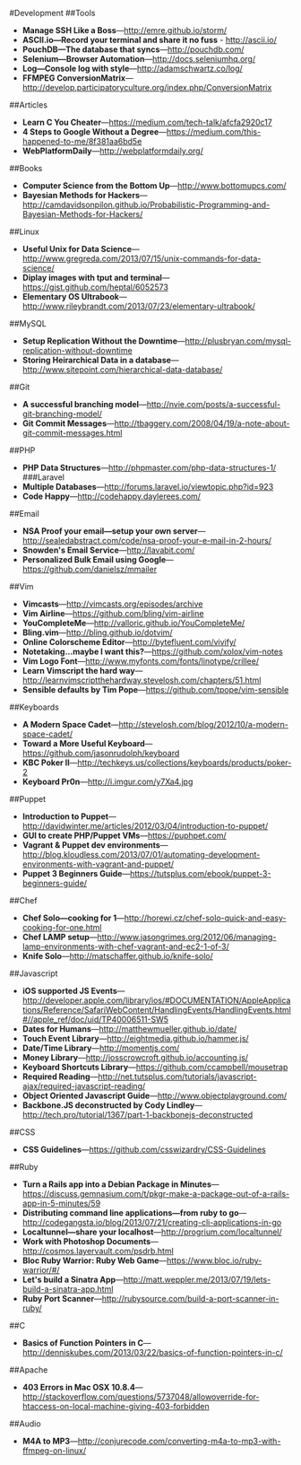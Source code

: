 #Development
##Tools
* **Manage SSH Like a Boss**—http://emre.github.io/storm/
* **ASCII.io—Record your terminal and share it no fuss** - http://ascii.io/
* **PouchDB—The database that syncs**—http://pouchdb.com/
* **Selenium—Browser Automation**—http://docs.seleniumhq.org/
* **Log—Console log with style**—http://adamschwartz.co/log/
* **FFMPEG ConversionMatrix**—http://develop.participatoryculture.org/index.php/ConversionMatrix

##Articles
* **Learn C You Cheater**—https://medium.com/tech-talk/afcfa2920c17
* **4 Steps to Google Without a Degree**—https://medium.com/this-happened-to-me/8f381aa6bd5e
* **WebPlatformDaily**—http://webplatformdaily.org/

##Books
* **Computer Science from the Bottom Up**—http://www.bottomupcs.com/
* **Bayesian Methods for Hackers**—http://camdavidsonpilon.github.io/Probabilistic-Programming-and-Bayesian-Methods-for-Hackers/

##Linux
* **Useful Unix for Data Science**—http://www.gregreda.com/2013/07/15/unix-commands-for-data-science/
* **Diplay images with tput and terminal**—https://gist.github.com/heptal/6052573
* **Elementary OS Ultrabook**—http://www.rileybrandt.com/2013/07/23/elementary-ultrabook/

##MySQL
* **Setup Replication Without the Downtime**—http://plusbryan.com/mysql-replication-without-downtime
* **Storing Heirarchical Data in a database**—http://www.sitepoint.com/hierarchical-data-database/

##Git
* **A successful branching model**—http://nvie.com/posts/a-successful-git-branching-model/
* **Git Commit Messages**—http://tbaggery.com/2008/04/19/a-note-about-git-commit-messages.html

##PHP
* **PHP Data Structures**—http://phpmaster.com/php-data-structures-1/
###Laravel
* **Multiple Databases**—http://forums.laravel.io/viewtopic.php?id=923
* **Code Happy**—http://codehappy.daylerees.com/

##Email
* **NSA Proof your email—setup your own server**—http://sealedabstract.com/code/nsa-proof-your-e-mail-in-2-hours/
* **Snowden's Email Service**—http://lavabit.com/
* **Personalized Bulk Email using Google**—https://github.com/danielsz/mmailer

##Vim
* **Vimcasts**—http://vimcasts.org/episodes/archive
* **Vim Airline**—https://github.com/bling/vim-airline
* **YouCompleteMe**—http://valloric.github.io/YouCompleteMe/
* **Bling.vim**—http://bling.github.io/dotvim/
* **Online Colorscheme Editor**—http://bytefluent.com/vivify/
* **Notetaking…maybe I want this?**—https://github.com/xolox/vim-notes
* **Vim Logo Font**—http://www.myfonts.com/fonts/linotype/crillee/
* **Learn Vimscript the hard way**—http://learnvimscriptthehardway.stevelosh.com/chapters/51.html
* **Sensible defaults by Tim Pope**—https://github.com/tpope/vim-sensible

##Keyboards
* **A Modern Space Cadet**—http://stevelosh.com/blog/2012/10/a-modern-space-cadet/
* **Toward a More Useful Keyboard**—https://github.com/jasonrudolph/keyboard
* **KBC Poker II**—http://techkeys.us/collections/keyboards/products/poker-2
* **Keyboard Pr0n**—http://i.imgur.com/y7Xa4.jpg

##Puppet
* **Introduction to Puppet**—http://davidwinter.me/articles/2012/03/04/introduction-to-puppet/
* **GUI to create PHP/Puppet VMs**—https://puphpet.com/
* **Vagrant &amp; Puppet dev environments**—http://blog.kloudless.com/2013/07/01/automating-development-environments-with-vagrant-and-puppet/
* **Puppet 3 Beginners Guide**—https://tutsplus.com/ebook/puppet-3-beginners-guide/

##Chef
* **Chef Solo—cooking for 1**—http://horewi.cz/chef-solo-quick-and-easy-cooking-for-one.html
* **Chef LAMP setup**—http://www.jasongrimes.org/2012/06/managing-lamp-environments-with-chef-vagrant-and-ec2-1-of-3/
* **Knife Solo**—http://matschaffer.github.io/knife-solo/

##Javascript
* **iOS supported JS Events**—http://developer.apple.com/library/ios/#DOCUMENTATION/AppleApplications/Reference/SafariWebContent/HandlingEvents/HandlingEvents.html#//apple_ref/doc/uid/TP40006511-SW5
* **Dates for Humans**—http://matthewmueller.github.io/date/
* **Touch Event Library**—http://eightmedia.github.io/hammer.js/
* **Date/Time Library**—http://momentjs.com/
* **Money Library**—http://josscrowcroft.github.io/accounting.js/
* **Keyboard Shortcuts Library**—https://github.com/ccampbell/mousetrap
* **Required Reading**—http://net.tutsplus.com/tutorials/javascript-ajax/required-javascript-reading/
* **Object Oriented Javascript Guide**—http://www.objectplayground.com/
* **Backbone.JS deconstructed by Cody Lindley**—http://tech.pro/tutorial/1367/part-1-backbonejs-deconstructed

##CSS
* **CSS Guidelines**—https://github.com/csswizardry/CSS-Guidelines

##Ruby
* **Turn a Rails app into a Debian Package in Minutes**—https://discuss.gemnasium.com/t/pkgr-make-a-package-out-of-a-rails-app-in-5-minutes/59
* **Distributing command line applications—from ruby to go**—http://codegangsta.io/blog/2013/07/21/creating-cli-applications-in-go
* **Localtunnel—share your localhost**—http://progrium.com/localtunnel/
* **Work with Photoshop Documents**—http://cosmos.layervault.com/psdrb.html
* **Bloc Ruby Warrior: Ruby Web Game**—https://www.bloc.io/ruby-warrior/#/
* **Let's build a Sinatra App**—http://matt.weppler.me/2013/07/19/lets-build-a-sinatra-app.html
* **Ruby Port Scanner**—http://rubysource.com/build-a-port-scanner-in-ruby/

##C
* **Basics of Function Pointers in C**—http://denniskubes.com/2013/03/22/basics-of-function-pointers-in-c/

##Apache
* **403 Errors in Mac OSX 10.8.4**—http://stackoverflow.com/questions/5737048/allowoverride-for-htaccess-on-local-machine-giving-403-forbidden

##Audio
* **M4A to MP3**—http://conjurecode.com/converting-m4a-to-mp3-with-ffmpeg-on-linux/